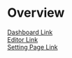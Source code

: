 # Overview

[Dashboard Link](https://github.com/CS-eukarya/User-Manual-English-/blob/Understanding-Re-Earth-UI/Dashboard.md)
     <br>
[Editor Link](https://github.com/CS-eukarya/User-Manual-English-/blob/Understanding-Re-Earth-UI/Editor.md)
   <br>
[Setting Page Link](https://github.com/CS-eukarya/User-Manual-English-/blob/Understanding-Re-Earth-UI/Setting%20Page.md)
    

